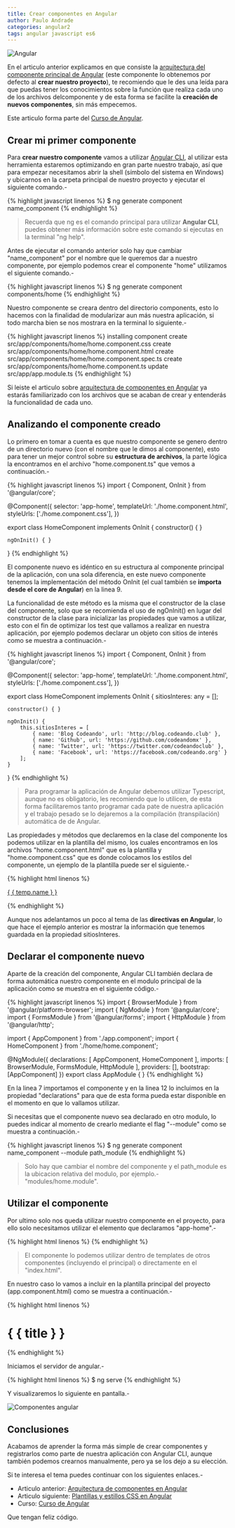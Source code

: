 ```yaml
---
title: Crear componentes en Angular
author: Paulo Andrade
categories: angular2
tags: angular javascript es6
---
```


![Angular](/img/angular2.jpg)

En el articulo anterior explicamos en que consiste la [arquitectura del componente principal de Angular](/articulos/arquitectura-de-componentes-en-angular.html) (este componente lo obtenemos por defecto al **crear nuestro proyecto**), te recomiendo que le des una leída para que puedas tener los conocimientos sobre la función que realiza cada uno de los archivos delcomponente y de esta forma se facilite la **creación de nuevos componentes**, sin más empecemos.

<div class="redes-background">
Este articulo forma parte del <a href="https://github.com/Codeandomx/curso-de-introduccion-a-angular" target="_blank">Curso de Angular</a>.
</div>

## Crear mi primer componente

Para **crear nuestro componente** vamos a utilizar [Angular CLI](/articulos/mi-primera-app-con-angular-y-angular-cli.html), al utilizar esta herramienta estaremos optimizando en gran parte nuestro trabajo, así que para empezar necesitamos abrir la shell (símbolo del sistema en Windows) y ubicarnos en la carpeta principal de nuestro proyecto y ejecutar el siguiente comando.-

{% highlight javascript linenos %}
$ ng generate component name_component
{% endhighlight %}

> Recuerda que ng es el comando principal para utilizar **Angular CLI**, puedes obtener más información sobre este comando si ejecutas en la terminal "ng help".

<ins class="adsbygoogle"
     style="display:block; text-align:center;"
     data-ad-layout="in-article"
     data-ad-format="fluid"
     data-ad-client="ca-pub-0593566584451788"
     data-ad-slot="1426664336"></ins>
<script>
     (adsbygoogle = window.adsbygoogle || []).push({});
</script>

Antes de ejecutar el comando anterior solo hay que cambiar "name_component" por el nombre que le queremos dar a nuestro componente, por ejemplo podemos crear el componente "home" utilizamos el siguiente comando.-

{% highlight javascript linenos %}
$ ng generate component components/home
{% endhighlight %}

Nuestro componente se creara dentro del directorio components, esto lo hacemos con la finalidad de modularizar aun más nuestra aplicación, si todo marcha bien se nos mostrara en la terminal lo siguiente.-

{% highlight javascript linenos %}
installing component
    create src/app/components/home/home.component.css
    create src/app/components/home/home.component.html
    create src/app/components/home/home.component.spec.ts
    create src/app/components/home/home.component.ts
    update src/app/app.module.ts
{% endhighlight %}

Si leiste el articulo sobre [arquitectura de componentes en Angular](/articulos/arquitectura-de-componentes-en-angular.html) ya estarás familiarizado con los archivos que se acaban de crear y entenderás la funcionalidad de cada uno.

## Analizando el componente creado

Lo primero en tomar a cuenta es que nuestro componente se genero dentro de un directorio nuevo (con el nombre que le dimos al componente), esto para tener un mejor control sobre su **estructura de archivos**, la parte lógica la encontramos en el archivo "home.component.ts" que vemos a continuación.-

{% highlight javascript linenos %}
import { Component, OnInit } from '@angular/core';

@Component({
    selector: 'app-home',
    templateUrl: './home.component.html',
    styleUrls: ['./home.component.css'],
})

export class HomeComponent implements OnInit
{
    constructor() { }

    ngOnInit() { }
}
{% endhighlight %}

El componente nuevo es idéntico en su estructura al componente principal de la aplicación, con una sola diferencia, en este nuevo componente tenemos la implementación del método OnInit (el cual también se **importa desde el core de Angular**) en la linea 9.

La funcionalidad de este método es la misma que el constructor de la clase del componente, solo que se recomienda el uso de ngOnInit() en lugar del constructor de la clase para inicializar las propiedades que vamos a utilizar, esto con el fin de optimizar los test que vallamos a realizar en nuestra aplicación, por ejemplo podemos declarar un objeto con sitios de interés como se muestra a continuación.-

{% highlight javascript linenos %}
import { Component, OnInit } from '@angular/core';

@Component({
    selector: 'app-home',
    templateUrl: './home.component.html',
    styleUrls: ['./home.component.css'],
})

export class HomeComponent implements OnInit
{
    sitiosInteres: any = [];

    constructor() { }

    ngOnInit() {
        this.sitiosInteres = [
            { name: 'Blog Codeando', url: 'http://blog.codeando.club' },
            { name: 'Github', url: 'https://github.com/codeandomx' },
            { name: 'Twitter', url: 'https://twitter.com/codeandoclub' },
            { name: 'Facebook', url: 'https://facebook.com/codeando.org' }
        ];
    }
}
{% endhighlight %}

> Para programar la aplicación de Angular debemos utilizar Typescript, aunque no es obligatorio, les recomiendo que lo utilicen, de esta forma facilitaremos tanto programar cada pate de nuestra aplicación y el trabajo pesado se lo dejaremos a la compilación (transpilación) automática de de Angular.

Las propiedades y métodos que declaremos en la clase del componente los podemos utilizar en la plantilla del mismo, los cuales encontramos en los archivos "home.component.html" que es la plantilla y "home.component.css" que es donde colocamos los estilos del componente, un ejemplo de la plantilla puede ser el siguiente.-

{% highlight html linenos %}
<div *ngFor="let temp of sitiosInteres">
    <p><a href="{ { temp.url } }">{ { temp.name } }</a></p>
</div>
{% endhighlight %}

Aunque nos adelantamos un poco al tema de las **directivas en Angular**, lo que hace el ejemplo anterior es mostrar la información que tenemos guardada en la propiedad sitiosInteres.

## Declarar el componente nuevo

Aparte de la creación del componente, Angular CLI también declara de forma automática nuestro componente en el modulo principal de la aplicación como se muestra en el siguiente código.-

{% highlight javascript linenos %}
import { BrowserModule } from '@angular/platform-browser';
import { NgModule } from '@angular/core';
import { FormsModule } from '@angular/forms';
import { HttpModule } from '@angular/http';

import { AppComponent } from './app.component';
import { HomeComponent } from './home/home.component';

@NgModule({
    declarations: [
        AppComponent,
        HomeComponent
    ],
    imports: [
        BrowserModule,
        FormsModule,
        HttpModule
    ],
    providers: [],
    bootstrap: [AppComponent]
})
export class AppModule { }
{% endhighlight %}

En la linea 7 importamos el componente y en la linea 12 lo incluimos en la propiedad "declarations" para que de esta forma pueda estar disponible en el momento en que lo vallamos utilizar.

Si necesitas que el componente nuevo sea declarado en otro modulo, lo puedes indicar al momento de crearlo mediante el flag "--module" como se muestra a continuación.-

{% highlight javascript linenos %}
$ ng generate component name_component --module path_module
{% endhighlight %}

> Solo hay que cambiar el nombre del componente y el path_module es la ubicacion relativa del modulo, por ejemplo.- "modules/home.module".

## Utilizar el componente

Por ultimo solo nos queda utilizar nuestro componente en el proyecto, para ello solo necesitamos utilizar el elemento que declaramos "app-home".-

{% highlight html linenos %}
<app-home></app-home>
{% endhighlight %}

> El componente lo podemos utilizar dentro de templates de otros componentes (incluyendo el principal) o directamente en el "index.html".

En nuestro caso lo vamos a incluir en la plantilla principal del proyecto (app.component.html) como se muestra a continuación.-

{% highlight html linenos %}
<h1>
{ {  title  } }
</h1>
<app-home></app-home>
{% endhighlight %}

Iniciamos el servidor de angular.-

{% highlight html linenos %}
$ ng serve
{% endhighlight %}

Y visualizaremos lo siguiente en pantalla.-

![Componentes angular](/img/component1.jpg)

## Conclusiones

Acabamos de aprender la forma más simple de crear componentes y registrarlos como parte de nuestra aplicación con Angular CLI, aunque también podemos crearnos manualmente, pero ya se los dejo a su elección.

Si te interesa el tema puedes continuar con los siguientes enlaces.-

* Articulo anterior: [Arquitectura de componentes en Angular](http://blog.codeando.org/articulos/arquitectura-de-componentes-en-angular.html)
* Articulo siguiente: [Plantillas y estillos CSS en Angular](http://blog.codeando.org/articulos/plantillas-y-estilos-css-con-angular.html)
* Curso: [Curso de Angular](https://github.com/Codeandomx/curso-de-introduccion-a-angular)

Que tengan feliz código.